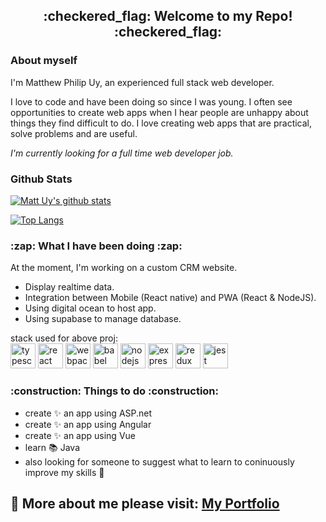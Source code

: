 <h2 align="center">:checkered_flag: Welcome to my Repo! :checkered_flag:</h2>

<h3 > About myself </h3>

I'm Matthew Philip Uy, an experienced full stack web developer.

I love to code and have been doing so since I was young. I often see opportunities to create web apps when I hear people are unhappy about things they find difficult to do. I love creating web apps that are practical, solve problems and are useful.

_I'm currently looking for a full time web developer job._

<h3 > Github Stats </h3>

[![Matt Uy's github stats](https://github-readme-stats.vercel.app/api?username=malyz01&show_icons=true&theme=merko&count_private=true)](https://github.com/malyz01)

[![Top Langs](https://github-readme-stats.vercel.app/api/top-langs/?username=malyz01&langs_count=8&layout=compact&theme=merko)](https://github.com/malyz01)

<h3 > :zap: What I have been doing :zap: </h3>

At the moment, I'm working on a custom CRM website. 
- Display realtime data.
- Integration between Mobile (React native) and PWA (React & NodeJS).
- Using digital ocean to host app.
- Using supabase to manage database.

stack used for above proj:
<br />
<img  alt="typescript" width="40px" src="https://res.cloudinary.com/malyz/image/upload/v1604544269/web%20tech%20images/typescript.png" />
<img  alt="react" width="40px" src="https://res.cloudinary.com/malyz/image/upload/v1604544261/web%20tech%20images/react.png" />
<img  alt="webpack" width="40px" src="https://res.cloudinary.com/malyz/image/upload/v1604544261/web%20tech%20images/webpack.png" />
<img  alt="babel" width="40px" src="https://res.cloudinary.com/malyz/image/upload/v1604544262/web%20tech%20images/babel.png" />
<img  alt="nodejs" width="40px" src="https://res.cloudinary.com/malyz/image/upload/v1604544261/web%20tech%20images/node.png" />
<img  alt="express" width="40px" src="https://res.cloudinary.com/malyz/image/upload/v1604544262/web%20tech%20images/express.png" />
<img  alt="redux" width="40px" src="https://res.cloudinary.com/malyz/image/upload/v1604544261/web%20tech%20images/redux.png" />
<img  alt="jest" width="40px" src="https://res.cloudinary.com/malyz/image/upload/v1604544262/web%20tech%20images/jest.png" />

<h3 > :construction: Things to do :construction: </h3>

 - create :sparkles: an app using ASP.net
 - create :sparkles: an app using Angular
 - create :sparkles: an app using Vue
 - learn :books: Java
 - also looking for someone to suggest what to learn to coninuously improve my skills :rocket:

## :pencil: More about me please visit: [My Portfolio](https://portfolio.malyz.com/)
